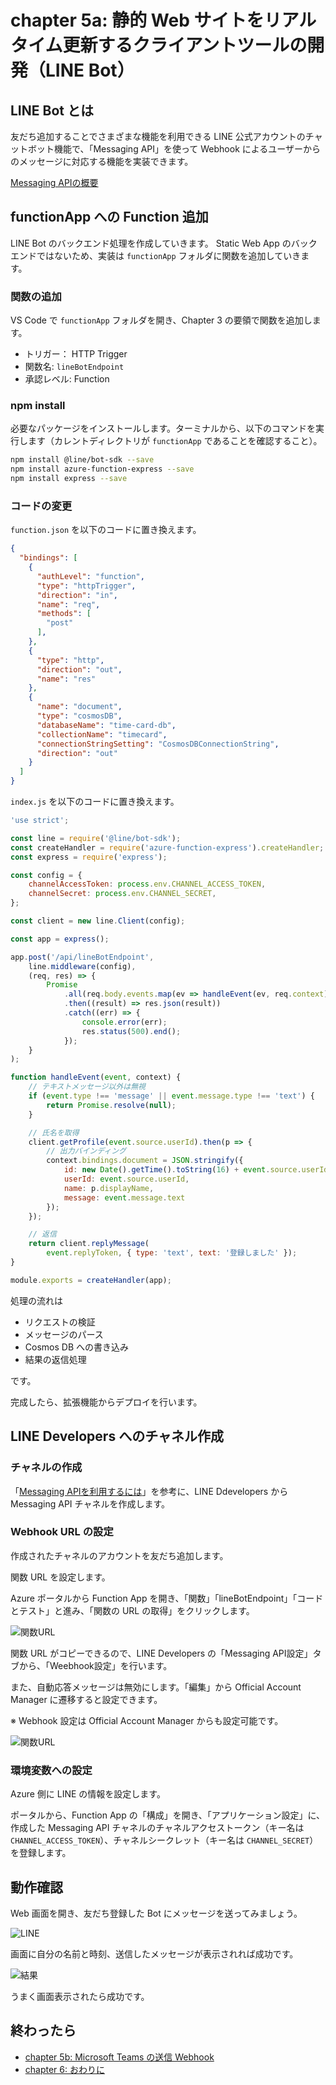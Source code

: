 # chapter 5a: 静的 Web サイトをリアルタイム更新するクライアントツールの開発（LINE Bot）

## LINE Bot とは

友だち追加することでさまざまな機能を利用できる LINE 公式アカウントのチャットボット機能で、「Messaging API」を使って Webhook によるユーザーからのメッセージに対応する機能を実装できます。

[Messaging APIの概要](https://developers.line.biz/ja/docs/messaging-api/overview/)

## functionApp への Function 追加
LINE Bot のバックエンド処理を作成していきます。
Static Web App のバックエンドではないため、実装は `functionApp` フォルダに関数を追加していきます。

### 関数の追加
VS Code で `functionApp` フォルダを開き、Chapter 3 の要領で関数を追加します。

- トリガー： HTTP Trigger
- 関数名: `lineBotEndpoint`
- 承認レベル: Function

### npm install

必要なパッケージをインストールします。ターミナルから、以下のコマンドを実行します（カレントディレクトリが `functionApp` であることを確認すること）。

```bash
npm install @line/bot-sdk --save
npm install azure-function-express --save
npm install express --save
```

### コードの変更

`function.json` を以下のコードに置き換えます。

```json
{
  "bindings": [
    {
      "authLevel": "function",
      "type": "httpTrigger",
      "direction": "in",
      "name": "req",
      "methods": [
        "post"
      ],
    },
    {
      "type": "http",
      "direction": "out",
      "name": "res"
    },
    {
      "name": "document",
      "type": "cosmosDB",
      "databaseName": "time-card-db",
      "collectionName": "timecard",
      "connectionStringSetting": "CosmosDBConnectionString",
      "direction": "out"
    }
  ]
}
```

`index.js` を以下のコードに置き換えます。

```js
'use strict';

const line = require('@line/bot-sdk');
const createHandler = require('azure-function-express').createHandler;
const express = require('express');

const config = {
    channelAccessToken: process.env.CHANNEL_ACCESS_TOKEN,
    channelSecret: process.env.CHANNEL_SECRET,
};

const client = new line.Client(config);

const app = express();

app.post('/api/lineBotEndpoint',
    line.middleware(config),
    (req, res) => {
        Promise
            .all(req.body.events.map(ev => handleEvent(ev, req.context)))
            .then((result) => res.json(result))
            .catch((err) => {
                console.error(err);
                res.status(500).end();
            });
    }
);

function handleEvent(event, context) {
    // テキストメッセージ以外は無視
    if (event.type !== 'message' || event.message.type !== 'text') {
        return Promise.resolve(null);
    }

    // 氏名を取得
    client.getProfile(event.source.userId).then(p => {
        // 出力バインディング
        context.bindings.document = JSON.stringify({
            id: new Date().getTime().toString(16) + event.source.userId,
            userId: event.source.userId,
            name: p.displayName,
            message: event.message.text
        });
    });

    // 返信
    return client.replyMessage(
        event.replyToken, { type: 'text', text: '登録しました' });
}

module.exports = createHandler(app);
```

処理の流れは

- リクエストの検証
- メッセージのパース
- Cosmos DB への書き込み
- 結果の返信処理

です。


完成したら、拡張機能からデプロイを行います。


## LINE Developers へのチャネル作成
### チャネルの作成
「[Messaging APIを利用するには](https://developers.line.biz/ja/docs/messaging-api/getting-started/)」を参考に、LINE Ddevelopers から Messaging API チャネルを作成します。

### Webhook URL の設定
作成されたチャネルのアカウントを友だち追加します。

関数 URL を設定します。

Azure ポータルから Function App を開き、「関数」「lineBotEndpoint」「コードとテスト」と進み、「関数の URL の取得」をクリックします。

![関数URL](../images/05a-bot-setting-01.png)


関数 URL がコピーできるので、LINE Developers の「Messaging API設定」タブから、「Weebhook設定」を行います。

また、自動応答メッセージは無効にします。「編集」から Official Account Manager に遷移すると設定できます。

※ Webhook 設定は Official Account Manager からも設定可能です。

![関数URL](../images/05a-bot-setting-02.png)


### 環境変数への設定
Azure 側に LINE の情報を設定します。

ポータルから、Function App の「構成」を開き、「アプリケーション設定」に、作成した Messaging API チャネルのチャネルアクセストークン（キー名は `CHANNEL_ACCESS_TOKEN`）、チャネルシークレット（キー名は `CHANNEL_SECRET`）を登録します。

## 動作確認
Web 画面を開き、友だち登録した Bot にメッセージを送ってみましょう。

![LINE](../images/05a-line-bot-01.png)

画面に自分の名前と時刻、送信したメッセージが表示されれば成功です。

![結果](../images/05-result.png)

うまく画面表示されたら成功です。



## 終わったら

- [chapter 5b: Microsoft Teams の送信 Webhook](chap5b_teams_outgoing_webhook.md)
- [chapter 6: おわりに](chap6_conclusion.md)
